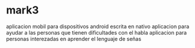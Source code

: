 # mark3
aplicacion mobil para dispositivos android escrita en nativo
aplicacion para ayudar a las personas que tienen dificultades con el habla 
aplicacion para personas interezadas en aprender el lenguaje de señas
